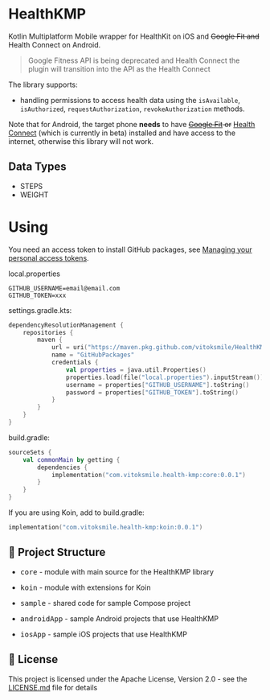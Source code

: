 # HealthKMP

Kotlin Multiplatform Mobile wrapper for HealthKit on iOS and ~~Google Fit and~~ Health Connect on Android.

> Google Fitness API is being deprecated and Health Connect the plugin will transition into the API as the Health Connect

The library supports:
- handling permissions to access health data using the `isAvailable`, `isAuthorized`, `requestAuthorization`, `revokeAuthorization` methods.

Note that for Android, the target phone **needs** to have ~~[Google Fit](https://www.google.com/fit/) or~~ [Health Connect](https://health.google/health-connect-android/) (which is currently in beta) installed and have access to the internet, otherwise this library will not work.

## Data Types
- STEPS
- WEIGHT


# Using

You need an access token to install GitHub packages, see [Managing your personal access tokens](https://docs.github.com/en/authentication/keeping-your-account-and-data-secure/managing-your-personal-access-tokens).

local.properties
```
GITHUB_USERNAME=email@email.com
GITHUB_TOKEN=xxx
```

settings.gradle.kts:
```kotlin
dependencyResolutionManagement {
    repositories {
        maven {
            url = uri("https://maven.pkg.github.com/vitoksmile/HealthKMP")
            name = "GitHubPackages"
            credentials {
                val properties = java.util.Properties()
                properties.load(file("local.properties").inputStream())
                username = properties["GITHUB_USERNAME"].toString()
                password = properties["GITHUB_TOKEN"].toString()
            }
        }
    }
}
```

build.gradle:
```kotlin
sourceSets {
    val commonMain by getting {
        dependencies {
            implementation("com.vitoksmile.health-kmp:core:0.0.1")
        }
    }
}
```

If you are using Koin, add to build.gradle:
```kotlin
implementation("com.vitoksmile.health-kmp:koin:0.0.1")
```


## 👷 Project Structure
* <kbd>core</kbd> - module with main source for the HealthKMP library
* <kbd>koin</kbd> - module with extensions for Koin

* <kbd>sample</kbd> - shared code for sample Compose project
* <kbd>androidApp</kbd> - sample Android projects that use HealthKMP
* <kbd>iosApp</kbd> - sample iOS projects that use HealthKMP


## 📜 License

This project is licensed under the Apache License, Version 2.0 - see the [LICENSE.md](https://github.com/Foso/Ktorfit/blob/master/LICENSE) file for details